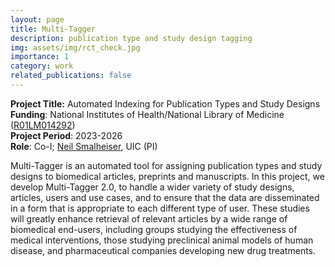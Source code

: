 ```yaml
---
layout: page
title: Multi-Tagger
description: publication type and study design tagging
img: assets/img/rct_check.jpg
importance: 1
category: work
related_publications: false
---
```


<b>Project Title:</b> Automated Indexing for Publication Types and Study Designs<br>
<b>Funding</b>: National Institutes of Health/National Library of Medicine (<a href="https://reporter.nih.gov/search/ZhtvUQFSWkK_hhAahgZoPA/project-details/10715907">R01LM014292</a>) <br>
<b>Project Period</b>: 2023-2026<br>
<b>Role</b>: Co-I; <a href="https://www.psych.uic.edu/profile/neil-r-smalheiser">Neil Smalheiser</a>, UIC (PI)<br>

Multi-Tagger is an automated tool for assigning publication types and study designs to biomedical articles, preprints and manuscripts. In this project, we develop Multi-Tagger 2.0, to handle a wider variety of study designs, articles, users and use cases, and to ensure that the data are disseminated in a form that is appropriate to each different type of user. These studies will greatly enhance retrieval of relevant articles by a wide range of biomedical end-users, including groups studying the effectiveness of medical interventions, those studying preclinical animal models of human disease, and pharmaceutical companies developing new drug treatments.
